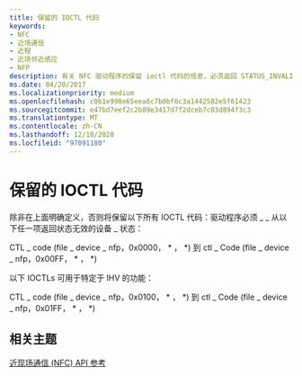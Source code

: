 ```yaml
---
title: 保留的 IOCTL 代码
keywords:
- NFC
- 近场通信
- 近程
- 近场邻近感应
- NFP
description: 有关 NFC 驱动程序的保留 ioctl 代码的信息，必须返回 STATUS_INVALID_DEVICE_STATE。
ms.date: 04/20/2017
ms.localizationpriority: medium
ms.openlocfilehash: c0b1e998e65eea6c7b0bf0c3a1442582e5f61423
ms.sourcegitcommit: e47bd7eef2c2b89e3417d7f2dceb7c03d894f3c3
ms.translationtype: MT
ms.contentlocale: zh-CN
ms.lasthandoff: 12/10/2020
ms.locfileid: "97091180"
---
```

# <a name="reserved-ioctl-codes"></a>保留的 IOCTL 代码


除非在上面明确定义，否则将保留以下所有 IOCTL 代码：驱动程序必须 \_ \_ 从以下任一项返回状态无效的设备 \_ 状态：

CTL \_ code (file \_ device \_ nfp，0x0000， \* ， \*) 到 ctl \_ Code (file \_ device \_ nfp，0x00FF， \* ， \*) 

以下 IOCTLs 可用于特定于 IHV 的功能：

CTL \_ code (file \_ device \_ nfp，0x0100， \* ， \*) 到 ctl \_ Code (file \_ device \_ nfp，0x01FF， \* ， \*) 

 

 
## <a name="related-topics"></a>相关主题
[近现场通信 (NFC) API 参考](/windows-hardware/drivers/ddi/_nfpdrivers/)
